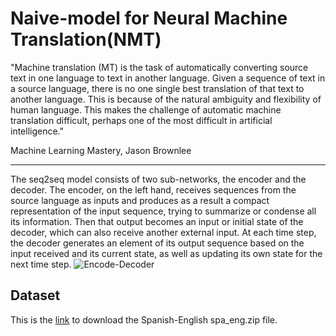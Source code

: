 # Naive-model for Neural Machine Translation(NMT)
"Machine translation (MT) is the task of automatically converting source text in one language to text in another language. Given a sequence of text in a source language, there is no one single best translation of that text to another language. This is because of the natural ambiguity and flexibility of human language. This makes the challenge of automatic machine translation difficult, perhaps one of the most difficult in artificial intelligence."

Machine Learning Mastery, Jason Brownlee

------------------------------------------------
The seq2seq model consists of two sub-networks, the encoder and the decoder. The encoder, on the left hand, receives sequences from the source language as inputs and produces as a result a compact representation of the input sequence, trying to summarize or condense all its information. Then that output becomes an input or initial state of the decoder, which can also receive another external input. At each time step, the decoder generates an element of its output sequence based on the input received and its current state, as well as updating its own state for the next time step. 
![Encode-Decoder](https://blog.keras.io/img/seq2seq/seq2seq-teacher-forcing.png)

## Dataset
This is the [link](http://www.manythings.org/anki/) to download the Spanish-English spa_eng.zip file.

